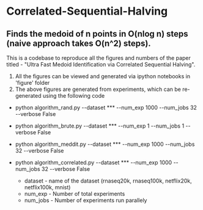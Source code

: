 # Correlated-Sequential-Halving
## Finds the medoid of n points in O(nlog n) steps (naive approach takes O(n^2) steps).

This is a codebase to reproduce all the figures and numbers of the paper titled - "Ultra Fast Medoid Identification via Correlated Sequential Halving".

 1) All the figures can be viewed and generated via ipython notebooks in 'figure' folder
 2) The above figures are generated from experiments, which can be re-generated using the following code

  * python algorithm_rand.py --dataset *** --num_exp 1000 --num_jobs 32 --verbose False
  * python algorithm_brute.py --dataset *** --num_exp 1 --num_jobs 1 --verbose False
  * python algorithm_meddit.py --dataset *** --num_exp 1000 --num_jobs 32 --verbose False
  * python algorithm_correlated.py --dataset *** --num_exp 1000 --num_jobs 32 --verbose False

    * dataset - name of the dataset (rnaseq20k, rnaseq100k, netflix20k, netflix100k, mnist)
    * num_exp - Number of total experiments
    * num_jobs - Number of experiments run parallely
  
